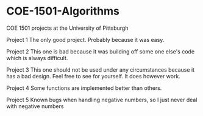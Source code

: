 # COE-1501-Algorithms
COE 1501 projects at the University of Pittsburgh

Project 1       The only good project. Probably because it was easy.

Project 2       This one is bad because it was building off some one else's code which is always difficult.

Project 3       This one should not be used under any circumstances because it has a bad design. Feel free to see for
yourself. It does however work.
                
Project 4       Some functions are implemented better than others.

Project 5       Known bugs when handling negative numbers, so I just never deal with negative numbers